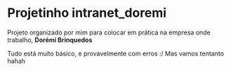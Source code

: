 # Projetinho intranet_doremi
Projeto organizado por mim para colocar em prática na empresa onde trabalho, **Dorémi Brinquedos**

Tudo está muito básico, e provavelmente com erros :/
Mas vamos tentanto hahah
